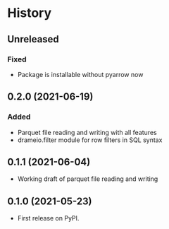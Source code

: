 # History

## Unreleased

### Fixed
- Package is installable without pyarrow now

## 0.2.0 (2021-06-19)

### Added
- Parquet file reading and writing with all features
- drameio.filter module for row filters in SQL syntax

## 0.1.1 (2021-06-04)

* Working draft of parquet file reading and writing

## 0.1.0 (2021-05-23)

* First release on PyPI.
